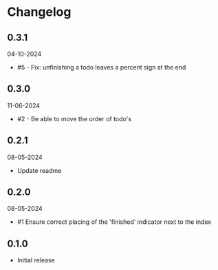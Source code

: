 # Changelog

## 0.3.1
04-10-2024

- #5 - Fix: unfinishing a todo leaves a percent sign at the end

## 0.3.0
11-06-2024

- #2 - Be able to move the order of todo's

## 0.2.1
08-05-2024

- Update readme

## 0.2.0
08-05-2024

- #1  Ensure correct placing of the 'finished' indicator next to the index

## 0.1.0
- Initial release
